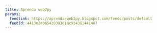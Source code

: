 ```yaml
---
title: Aprenda web2py
params:
  feedlink: https://aprenda-web2py.blogspot.com/feeds/posts/default
  feedid: 4413e2a065420383618c934381441407
---
```

